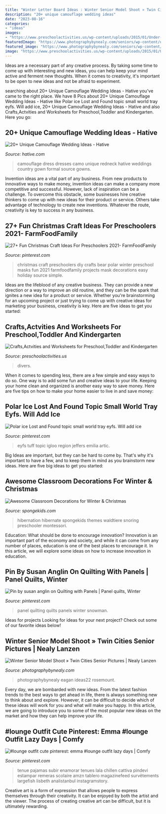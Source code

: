 ```yaml
---
title: "Winter Letter Board Ideas : Winter Senior Model Shoot » Twin Cities Senior Pictures"
description: "20+ unique camouflage wedding ideas"
date: "2023-08-16"
categories:
- "ideas"
images:
- "https://www.preschoolactivities.us/wp-content/uploads/2015/01/Under-the-sea-themed-bulletin-board.jpg"
featuredImage: "https://www.photographybynealy.com/seniors/wp-content/uploads/2016/02/29-1140-post/eagan-apple-valley-rosemount-senior-picture-ideas22.jpg"
featured_image: "https://www.photographybynealy.com/seniors/wp-content/uploads/2016/02/29-1140-post/eagan-apple-valley-rosemount-senior-picture-ideas22.jpg"
image: "https://www.preschoolactivities.us/wp-content/uploads/2015/01/Under-the-sea-themed-bulletin-board.jpg"
---
```



Ideas are a necessary part of any creative process. By taking some time to come up with interesting and new ideas, you can help keep your mind active and ferment new thoughts. When it comes to creativity, it's important to be open to new ideas and not be afraid to experiment.

	

		
searching about 20+ Unique Camouflage Wedding Ideas - Hative you've came to the right place. We have 8 Pics about 20+ Unique Camouflage Wedding Ideas - Hative like Polar ice Lost and Found topic small world tray eyfs. Will add ice, 20+ Unique Camouflage Wedding Ideas - Hative and also Crafts,Actvities and Worksheets for Preschool,Toddler and Kindergarten. Here you go:
		
    
## 20+ Unique Camouflage Wedding Ideas - Hative

<img loading=lazy src="https://hative.com/wp-content/uploads/2014/06/camouflage-wedding-ideas/3-camouflage-wedding-dress.jpg" onerror="this.onerror=null;this.src='https://tse3.mm.bing.net/th?id=OIP.hTpEcNAftSVr6QVZdrmEoQHaJ4&amp;pid=15.1';" alt="20+ Unique Camouflage Wedding Ideas - Hative">

_Source: hative.com_

>camouflage dress dresses camo unique redneck hative weddings country gown formal source gowns. 

	

Invention ideas are a vital part of any business. From new products to innovative ways to make money, invention ideas can make a company more competitive and successful. However, lack of inspiration can be a challenge. To overcome this obstacle, some businesses hire creative thinkers to come up with new ideas for their product or service. Others take advantage of technology to create new inventions. Whatever the route, creativity is key to success in any business.

    
## 27+ Fun Christmas Craft Ideas For Preschoolers 2021- FarmFoodFamily

<img loading=lazy src="https://i.pinimg.com/736x/44/bb/c4/44bbc4ef32a10bde5ad210d57594e830.jpg" onerror="this.onerror=null;this.src='https://tse2.mm.bing.net/th?id=OIP.FcfhtkyVv39rGB2kd2BpXAHaKl&amp;pid=15.1';" alt="27+ Fun Christmas Craft Ideas For Preschoolers 2021- FarmFoodFamily">

_Source: pinterest.com_

>christmas craft preschoolers diy crafts bear polar winter preschool masks fun 2021 farmfoodfamily projects mask decorations easy holiday source simple. 

	

Ideas are the lifeblood of any creative business. They can provide a new direction or a way to improve an old routine, and they can be the spark that ignites a new idea for a product or service. Whether you're brainstorming for an upcoming project or just trying to come up with creative ideas for marketing your business, creativity is key. Here are five ideas to get you started: 
    
## Crafts,Actvities And Worksheets For Preschool,Toddler And Kindergarten

<img loading=lazy src="https://www.preschoolactivities.us/wp-content/uploads/2015/01/Under-the-sea-themed-bulletin-board.jpg" onerror="this.onerror=null;this.src='https://tse4.mm.bing.net/th?id=OIP.B_c0Z1sjPrVNZk2ngGBczwHaJ3&amp;pid=15.1';" alt="Crafts,Actvities and Worksheets for Preschool,Toddler and Kindergarten">

_Source: preschoolactivities.us_

>divers. 

	

When it comes to spending less, there are a few simple and easy ways to do so. One way is to add some fun and creative ideas to your life. Keeping your home clean and organized is another easy way to save money. Here are five tips on how to make your home easier to live in and save money: 

    
## Polar Ice Lost And Found Topic Small World Tray Eyfs. Will Add Ice

<img loading=lazy src="https://i.pinimg.com/736x/82/33/d7/8233d76146e4a73a1db21c87639b8a6f--lost-and-found-eyfs-tuff-tray.jpg" onerror="this.onerror=null;this.src='https://tse3.mm.bing.net/th?id=OIP.qfc43JhCn5QMqj4wTJkLoQHaJ3&amp;pid=15.1';" alt="Polar ice Lost and Found topic small world tray eyfs. Will add ice">

_Source: pinterest.com_

>eyfs tuff topic igloo region jeffers emilia artic. 

	

Big Ideas are important, but they can be hard to come by. That's why it's important to have a few, and to keep them in mind as you brainstorm new ideas. Here are five big ideas to get you started: 

    
## Awesome Classroom Decorations For Winter &amp; Christmas

<img loading=lazy src="https://spongekids.com/wp-content/uploads/2016/11/christmas-bulletin-board/20-christmas-bulletin-board-ideas.jpg" onerror="this.onerror=null;this.src='https://tse4.mm.bing.net/th?id=OIP.DD_WEXMKLKaHmffS4ZytEwAAAA&amp;pid=15.1';" alt="Awesome Classroom Decorations for Winter &amp; Christmas">

_Source: spongekids.com_

>hibernation hibernate spongekids themes waldtiere snoring preschooler montessori. 

	

Education: What should be done to encourage innovation?
Innovation is an important part of the economy and society, and while it can come from any number of places, education is one of the best places to encourage it. In this article, we will explore some ideas on how to increase innovation in education.

    
## Pin By Susan Anglin On Quilting With Panels | Panel Quilts, Winter

<img loading=lazy src="https://i.pinimg.com/736x/79/5a/90/795a909119ee8a01bd4d708b7c9c5d4b.jpg" onerror="this.onerror=null;this.src='https://tse2.mm.bing.net/th?id=OIP.gKKzGMDyxGbJxj1eUnKIWQHaJ3&amp;pid=15.1';" alt="Pin by susan anglin on Quilting with Panels | Panel quilts, Winter">

_Source: pinterest.com_

>panel quilting quilts panels winter snowman. 

	

Ideas for projects
Looking for ideas for your next project? Check out some of our favorite ideas below!

    
## Winter Senior Model Shoot » Twin Cities Senior Pictures | Nealy Lanzen

<img loading=lazy src="https://www.photographybynealy.com/seniors/wp-content/uploads/2016/02/29-1140-post/eagan-apple-valley-rosemount-senior-picture-ideas22.jpg" onerror="this.onerror=null;this.src='https://tse2.mm.bing.net/th?id=OIP.7cKLFm8ZE3azwaHFrNnz-AHaLH&amp;pid=15.1';" alt="Winter Senior Model Shoot » Twin Cities Senior Pictures | Nealy Lanzen">

_Source: photographybynealy.com_

>photographybynealy eagan ideas22 rosemount. 

	

Every day, we are bombarded with new ideas. From the latest fashion trends to the best ways to get ahead in life, there is always something new to think about and explore. However, it can be difficult to decide which of these ideas will work for you and what will make you happy. In this article, we are going to introduce you to some of the most popular new ideas on the market and how they can help improve your life.

    
## #lounge Outfit Cute Pinterest: Emma #lounge Outfit Lazy Days | Comfy

<img loading=lazy src="https://i.pinimg.com/736x/e6/b9/91/e6b991e7b697417f6196b1aacae3d7fb.jpg" onerror="this.onerror=null;this.src='https://tse3.mm.bing.net/th?id=OIP.hqCNRvI7N19GHl1MrKatJAHaOq&amp;pid=15.1';" alt="#lounge outfit cute pinterest: emma #lounge outfit lazy days | Comfy">

_Source: pinterest.com_

>tenue pajamas subir enamorar tenues lala chillen cattiva pindevi estampar remeras scolaire amzn tablero magazinefeed survêtements largefish lisbeth analistanbul instagramstory. 

	

Creative art is a form of expression that allows people to express themselves through their creativity. It can be enjoyed by both the artist and the viewer. The process of creating creative art can be difficult, but it is ultimately rewarding.


